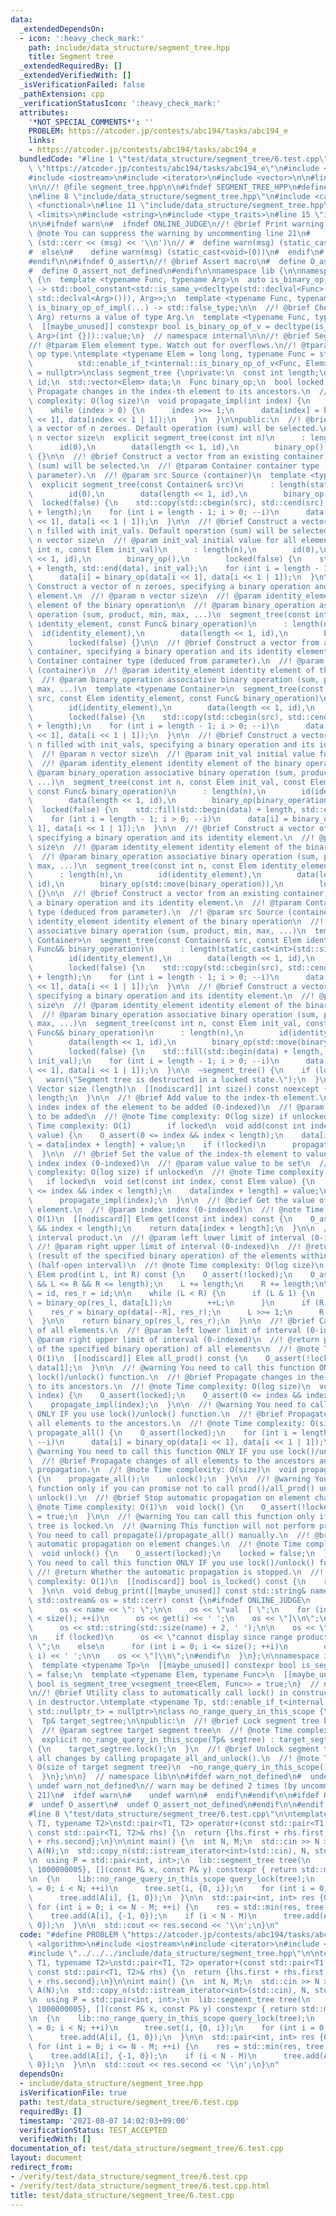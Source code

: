 ```yaml
---
data:
  _extendedDependsOn:
  - icon: ':heavy_check_mark:'
    path: include/data_structure/segment_tree.hpp
    title: Segment tree
  _extendedRequiredBy: []
  _extendedVerifiedWith: []
  _isVerificationFailed: false
  _pathExtension: cpp
  _verificationStatusIcon: ':heavy_check_mark:'
  attributes:
    '*NOT_SPECIAL_COMMENTS*': ''
    PROBLEM: https://atcoder.jp/contests/abc194/tasks/abc194_e
    links:
    - https://atcoder.jp/contests/abc194/tasks/abc194_e
  bundledCode: "#line 1 \"test/data_structure/segment_tree/6.test.cpp\"\n#define PROBLEM\
    \ \"https://atcoder.jp/contests/abc194/tasks/abc194_e\"\n#include <algorithm>\n\
    #include <iostream>\n#include <iterator>\n#include <vector>\n\n#line 1 \"include/data_structure/segment_tree.hpp\"\
    \n\n//! @file segment_tree.hpp\n\n#ifndef SEGMENT_TREE_HPP\n#define SEGMENT_TREE_HPP\n\
    \n#line 8 \"include/data_structure/segment_tree.hpp\"\n#include <cassert>\n#include\
    \ <functional>\n#line 11 \"include/data_structure/segment_tree.hpp\"\n#include\
    \ <limits>\n#include <string>\n#include <type_traits>\n#line 15 \"include/data_structure/segment_tree.hpp\"\
    \n\n#ifndef warn\n#  ifndef ONLINE_JUDGE\n//! @brief Print warning message\n//!\
    \ @note You can suppress the warning by uncommenting line 21\n#    define warn(msg)\
    \ (std::cerr << (msg) << '\\n')\n// #  define warn(msg) (static_cast<void>(0))\n\
    #  else\n#    define warn(msg) (static_cast<void>(0))\n#  endif\n#  define warn_not_defined\n\
    #endif\n\n#ifndef O_assert\n//! @brief Assert macro\n#  define O_assert(...) assert(__VA_ARGS__)\n\
    #  define O_assert_not_defined\n#endif\n\nnamespace lib {\n\nnamespace internal\
    \ {\n  template <typename Func, typename Arg>\n  auto is_binary_op_of_impl(int)\
    \ -> std::bool_constant<std::is_same_v<decltype(std::declval<Func>()(std::declval<Arg>(),\
    \ std::declval<Arg>())), Arg>>;\n  template <typename Func, typename Arg>\n  auto\
    \ is_binary_op_of_impl(...) -> std::false_type;\n\n  //! @brief Check if Func(Arg,\
    \ Arg) returns a value of type Arg.\n  template <typename Func, typename Arg>\n\
    \  [[maybe_unused]] constexpr bool is_binary_op_of_v = decltype(is_binary_op_of_impl<Func,\
    \ Arg>(int {}))::value;\n}  // namespace internal\n\n//! @brief Segment tree\n\
    //! @tparam Elem element type. Watch out for overflows.\n//! @tparam Func binary\
    \ op type.\ntemplate <typename Elem = long long, typename Func = std::plus<>,\n\
    \          std::enable_if_t<internal::is_binary_op_of_v<Func, Elem>, std::nullptr_t>\
    \ = nullptr>\nclass segment_tree {\nprivate:\n  const int length;\n  const Elem\
    \ id;\n  std::vector<Elem> data;\n  Func binary_op;\n  bool locked;\n\n  //! @brief\
    \ Propagate changes in the index-th element to its ancestors.\n  //! @note Time\
    \ complexity: O(log size)\n  void propagate_impl(int index) {\n    index += length;\n\
    \    while (index > 0) {\n      index >>= 1;\n      data[index] = binary_op(data[index\
    \ << 1], data[index << 1 | 1]);\n    }\n  }\n\npublic:\n  //! @brief Construct\
    \ a vector of n zeroes. Default operation (sum) will be selected.\n  //! @param\
    \ n vector size\n  explicit segment_tree(const int n)\n      : length(n),\n  \
    \      id(0),\n        data(length << 1, id),\n        binary_op(),\n        locked(false)\
    \ {}\n\n  //! @brief Construct a vector from an existing container. Default operation\
    \ (sum) will be selected.\n  //! @tparam Container container type (deduced from\
    \ parameter).\n  //! @param src Source (container)\n  template <typename Container>\n\
    \  explicit segment_tree(const Container& src)\n      : length(static_cast<int>(std::size(src))),\n\
    \        id(0),\n        data(length << 1, id),\n        binary_op(),\n      \
    \  locked(false) {\n    std::copy(std::cbegin(src), std::cend(src), std::begin(data)\
    \ + length);\n    for (int i = length - 1; i > 0; --i)\n      data[i] = binary_op(data[i\
    \ << 1], data[i << 1 | 1]);\n  }\n\n  //! @brief Construct a vector of length\
    \ n filled with init_vals. Default operation (sum) will be selected.\n  //! @param\
    \ n vector size\n  //! @param init_val initial value for all elements\n  segment_tree(const\
    \ int n, const Elem init_val)\n      : length(n),\n        id(0),\n        data(length\
    \ << 1, id),\n        binary_op(),\n        locked(false) {\n    std::fill(std::begin(data)\
    \ + length, std::end(data), init_val);\n    for (int i = length - 1; i > 0; --i)\n\
    \      data[i] = binary_op(data[i << 1], data[i << 1 | 1]);\n  }\n\n  //! @brief\
    \ Construct a vector of n zeroes, specifying a binary operation and its identity\
    \ element.\n  //! @param n vector size\n  //! @param identity_element identity\
    \ element of the binary operation\n  //! @param binary_operation associative binary\
    \ operation (sum, product, min, max, ...)\n  segment_tree(const int n, const Elem\
    \ identity_element, const Func& binary_operation)\n      : length(n),\n      \
    \  id(identity_element),\n        data(length << 1, id),\n        binary_op(binary_operation),\n\
    \        locked(false) {}\n\n  //! @brief Construct a vector from an existing\
    \ container, specifying a binary operation and its identity element.\n  //! @tparam\
    \ Container container type (deduced from parameter).\n  //! @param src Source\
    \ (container)\n  //! @param identity_element identity element of the binary operation\n\
    \  //! @param binary_operation associative binary operation (sum, product, min,\
    \ max, ...)\n  template <typename Container>\n  segment_tree(const Container&\
    \ src, const Elem identity_element, const Func& binary_operation)\n      : length(static_cast<int>(std::size(src))),\n\
    \        id(identity_element),\n        data(length << 1, id),\n        binary_op(binary_operation),\n\
    \        locked(false) {\n    std::copy(std::cbegin(src), std::cend(src), std::begin(data)\
    \ + length);\n    for (int i = length - 1; i > 0; --i)\n      data[i] = binary_op(data[i\
    \ << 1], data[i << 1 | 1]);\n  }\n\n  //! @brief Construct a vector of length\
    \ n filled with init_vals, specifying a binary operation and its identity element.\n\
    \  //! @param n vector size\n  //! @param init_val initial value for all elements\n\
    \  //! @param identity_element identity element of the binary operation\n  //!\
    \ @param binary_operation associative binary operation (sum, product, min, max,\
    \ ...)\n  segment_tree(const int n, const Elem init_val, const Elem identity_element,\
    \ const Func& binary_operation)\n      : length(n),\n        id(identity_element),\n\
    \        data(length << 1, id),\n        binary_op(binary_operation),\n      \
    \  locked(false) {\n    std::fill(std::begin(data) + length, std::end(data), init_val);\n\
    \    for (int i = length - 1; i > 0; --i)\n      data[i] = binary_op(data[i <<\
    \ 1], data[i << 1 | 1]);\n  }\n\n  //! @brief Construct a vector of n zeroes,\
    \ specifying a binary operation and its identity element.\n  //! @param n vector\
    \ size\n  //! @param identity_element identity element of the binary operation\n\
    \  //! @param binary_operation associative binary operation (sum, product, min,\
    \ max, ...)\n  segment_tree(const int n, const Elem identity_element, Func&& binary_operation)\n\
    \      : length(n),\n        id(identity_element),\n        data(length << 1,\
    \ id),\n        binary_op(std::move(binary_operation)),\n        locked(false)\
    \ {}\n\n  //! @brief Construct a vector from an existing container, specifying\
    \ a binary operation and its identity element.\n  //! @tparam Container container\
    \ type (deduced from parameter).\n  //! @param src Source (container)\n  //! @param\
    \ identity_element identity element of the binary operation\n  //! @param binary_operation\
    \ associative binary operation (sum, product, min, max, ...)\n  template <typename\
    \ Container>\n  segment_tree(const Container& src, const Elem identity_element,\
    \ Func&& binary_operation)\n      : length(static_cast<int>(std::size(src))),\n\
    \        id(identity_element),\n        data(length << 1, id),\n        binary_op(std::move(binary_operation)),\n\
    \        locked(false) {\n    std::copy(std::cbegin(src), std::cend(src), std::begin(data)\
    \ + length);\n    for (int i = length - 1; i > 0; --i)\n      data[i] = binary_op(data[i\
    \ << 1], data[i << 1 | 1]);\n  }\n\n  //! @brief Construct a vector of n zeroes,\
    \ specifying a binary operation and its identity element.\n  //! @param n vector\
    \ size\n  //! @param identity_element identity element of the binary operation\n\
    \  //! @param binary_operation associative binary operation (sum, product, min,\
    \ max, ...)\n  segment_tree(const int n, const Elem init_val, const Elem identity_element,\
    \ Func&& binary_operation)\n      : length(n),\n        id(identity_element),\n\
    \        data(length << 1, id),\n        binary_op(std::move(binary_operation)),\n\
    \        locked(false) {\n    std::fill(std::begin(data) + length, std::end(data),\
    \ init_val);\n    for (int i = length - 1; i > 0; --i)\n      data[i] = binary_op(data[i\
    \ << 1], data[i << 1 | 1]);\n  }\n\n  ~segment_tree() {\n    if (locked)\n   \
    \   warn(\"Segment tree is destructed in a locked state.\");\n  }\n\n  //! @return\
    \ Vector size (length)\n  [[nodiscard]] int size() const noexcept {\n    return\
    \ length;\n  }\n\n  //! @brief Add value to the index-th element.\n  //! @param\
    \ index index of the element to be added (0-indexed)\n  //! @param value value\
    \ to be added\n  //! @note Time complexity: O(log size) if unlocked\n  //! @note\
    \ Time complexity: O(1)        if locked\n  void add(const int index, const Elem\
    \ value) {\n    O_assert(0 <= index && index < length);\n    data[index + length]\
    \ = data[index + length] + value;\n    if (!locked)\n      propagate_impl(index);\n\
    \  }\n\n  //! @brief Set the value of the index-th element to value.\n  //! @param\
    \ index index (0-indexed)\n  //! @param value value to be set\n  //! @note Time\
    \ complexity: O(log size) if unlocked\n  //! @note Time complexity: O(1)     \
    \   if locked\n  void set(const int index, const Elem value) {\n    O_assert(0\
    \ <= index && index < length);\n    data[index + length] = value;\n    if (!locked)\n\
    \      propagate_impl(index);\n  }\n\n  //! @brief Get the value of the index-th\
    \ element.\n  //! @param index index (0-indexed)\n  //! @note Time complexity:\
    \ O(1)\n  [[nodiscard]] Elem get(const int index) const {\n    O_assert(0 <= index\
    \ && index < length);\n    return data[index + length];\n  }\n\n  //! @brief Calculate\
    \ interval product.\n  //! @param left lower limit of interval (0-indexed)\n \
    \ //! @param right upper limit of interval (0-indexed)\n  //! @return product\
    \ (result of the specified binary operation) of the elements within [left, right)\
    \ (half-open interval)\n  //! @note Time complexity: O(log size)\n  [[nodiscard]]\
    \ Elem prod(int L, int R) const {\n    O_assert(!locked);\n    O_assert(0 <= L\
    \ && L <= R && R <= length);\n    L += length;\n    R += length;\n\n    Elem res_l\
    \ = id, res_r = id;\n\n    while (L < R) {\n      if (L & 1) {\n        res_l\
    \ = binary_op(res_l, data[L]);\n        ++L;\n      }\n      if (R & 1)\n    \
    \    res_r = binary_op(data[--R], res_r);\n      L >>= 1;\n      R >>= 1;\n  \
    \  }\n\n    return binary_op(res_l, res_r);\n  }\n\n  //! @brief Calculate product\
    \ of all elements.\n  //! @param left lower limit of interval (0-indexed)\n  //!\
    \ @param right upper limit of interval (0-indexed)\n  //! @return product (result\
    \ of the specified binary operation) of all elements\n  //! @note Time complexity:\
    \ O(1)\n  [[nodiscard]] Elem all_prod() const {\n    O_assert(!locked);\n    return\
    \ data[1];\n  }\n\n  //! @warning You need to call this function ONLY IF you use\
    \ lock()/unlock() function.\n  //! @brief Propagate changes in the index-th element\
    \ to its ancestors.\n  //! @note Time complexity: O(log size)\n  void propagate(int\
    \ index) {\n    O_assert(locked);\n    O_assert(0 <= index && index < length);\n\
    \    propagate_impl(index);\n  }\n\n  //! @warning You need to call this function\
    \ ONLY IF you use lock()/unlock() function.\n  //! @brief Propagate changes of\
    \ all elements to the ancestors.\n  //! @note Time complexity: O(size)\n  void\
    \ propagate_all() {\n    O_assert(locked);\n    for (int i = length - 1; i > 0;\
    \ --i)\n      data[i] = binary_op(data[i << 1], data[i << 1 | 1]);\n  }\n\n  //!\
    \ @warning You need to call this function ONLY IF you use lock()/unlock() function.\n\
    \  //! @brief Propagate changes of all elements to the ancestors and resume automatic\
    \ propagation.\n  //! @note Time complexity: O(size)\n  void propagate_all_and_unlock()\
    \ {\n    propagate_all();\n    unlock();\n  }\n\n  //! @warning You can call this\
    \ function only if you can promise not to call prod()/all_prod() until you call\
    \ unlock().\n  //! @brief Stop automatic propagation on element changes.\n  //!\
    \ @note Time complexity: O(1)\n  void lock() {\n    O_assert(!locked);\n    locked\
    \ = true;\n  }\n\n  //! @warning You can call this function only if this segment\
    \ tree is locked.\n  //! @warning This function will not perform propagation.\
    \ You need to call propagate()/propagate_all() manually.\n  //! @brief Resume\
    \ automatic propagation on element changes.\n  //! @note Time complexity: O(1)\n\
    \  void unlock() {\n    O_assert(locked);\n    locked = false;\n  }\n\n  //! @warning\
    \ You need to call this function ONLY IF you use lock()/unlock() function.\n \
    \ //! @return Whether the automatic propagation is stopped.\n  //! @note Time\
    \ complexity: O(1)\n  [[nodiscard]] bool is_locked() const {\n    return locked;\n\
    \  }\n\n  void debug_print([[maybe_unused]] const std::string& name = \"\", [[maybe_unused]]\
    \ std::ostream& os = std::cerr) const {\n#ifndef ONLINE_JUDGE\n    if (!name.empty())\n\
    \      os << name << \": \";\n\n    os << \"val  [ \";\n    for (int i = 0; i\
    \ < size(); ++i)\n      os << get(i) << ' ';\n    os << \"]\\n\";\n\n    if (!name.empty())\n\
    \      os << std::string(std::size(name) + 2, ' ');\n\n    os << \"prod [ \";\n\
    \n    if (locked)\n      os << \"cannot display since range product query is locked\
    \ \";\n    else\n      for (int i = 0; i <= size(); ++i)\n        os << prod(0,\
    \ i) << ' ';\n\n    os << \"]\\n\";\n#endif\n  }\n};\n\nnamespace internal {\n\
    \  template <typename Tp>\n  [[maybe_unused]] constexpr bool is_segment_tree_v\
    \ = false;\n  template <typename Elem, typename Func>\n  [[maybe_unused]] constexpr\
    \ bool is_segment_tree_v<segment_tree<Elem, Func>> = true;\n}  // namespace internal\n\
    \n//! @brief Utility class to automatically call lock() in constructor and propagate_all_and_unlock()\
    \ in destructor.\ntemplate <typename Tp, std::enable_if_t<internal::is_segment_tree_v<Tp>,\
    \ std::nullptr_t> = nullptr>\nclass no_range_query_in_this_scope {\nprivate:\n\
    \  Tp& target_segtree;\n\npublic:\n  //! @brief Lock segment tree by calling lock().\n\
    \  //! @param segtree target segment tree\n  //! @note Time complexity: O(1)\n\
    \  explicit no_range_query_in_this_scope(Tp& segtree) : target_segtree(segtree)\
    \ {\n    target_segtree.lock();\n  }\n  //! @brief Unlock segment tree and apply\
    \ all changes by calling propagate_all_and_unlock().\n  //! @note Time complexity:\
    \ O(size of target segment tree)\n  ~no_range_query_in_this_scope() {\n    target_segtree.propagate_all_and_unlock();\n\
    \  }\n};\n\n}  // namespace lib\n\n#ifdef warn_not_defined\n#  undef warn\n# \
    \ undef warn_not_defined\n// warn may be defined 2 times (by uncommenting line\
    \ 21)\n#  ifdef warn\n#    undef warn\n#  endif\n#endif\n\n#ifdef O_assert_not_defined\n\
    #  undef O_assert\n#  undef O_assert_not_defined\n#endif\n\n#endif  // SEGMENT_TREE_HPP\n\
    #line 8 \"test/data_structure/segment_tree/6.test.cpp\"\n\ntemplate <typename\
    \ T1, typename T2>\nstd::pair<T1, T2> operator+(const std::pair<T1, T2>& lhs,\
    \ const std::pair<T1, T2>& rhs) {\n  return {lhs.first + rhs.first, lhs.second\
    \ + rhs.second};\n}\n\nint main() {\n  int N, M;\n  std::cin >> N >> M;\n\n  std::vector<int>\
    \ A(N);\n  std::copy_n(std::istream_iterator<int>(std::cin), N, std::begin(A));\n\
    \n  using P = std::pair<int, int>;\n  lib::segment_tree tree(\n    N, P {1000000005,\
    \ 1000000005}, [](const P& x, const P& y) constexpr { return std::min(x, y); });\n\
    \n  {\n    lib::no_range_query_in_this_scope query_lock(tree);\n    for (int i\
    \ = 0; i < N; ++i)\n      tree.set(i, {0, i});\n    for (int i = 0; i < M; ++i)\n\
    \      tree.add(A[i], {1, 0});\n  }\n\n  std::pair<int, int> res {0, N};\n\n \
    \ for (int i = 0; i <= N - M; ++i) {\n    res = std::min(res, tree.all_prod());\n\
    \    tree.add(A[i], {-1, 0});\n    if (i < N - M)\n      tree.add(A[i + M], {1,\
    \ 0});\n  }\n\n  std::cout << res.second << '\\n';\n}\n"
  code: "#define PROBLEM \"https://atcoder.jp/contests/abc194/tasks/abc194_e\"\n#include\
    \ <algorithm>\n#include <iostream>\n#include <iterator>\n#include <vector>\n\n\
    #include \"../../../include/data_structure/segment_tree.hpp\"\n\ntemplate <typename\
    \ T1, typename T2>\nstd::pair<T1, T2> operator+(const std::pair<T1, T2>& lhs,\
    \ const std::pair<T1, T2>& rhs) {\n  return {lhs.first + rhs.first, lhs.second\
    \ + rhs.second};\n}\n\nint main() {\n  int N, M;\n  std::cin >> N >> M;\n\n  std::vector<int>\
    \ A(N);\n  std::copy_n(std::istream_iterator<int>(std::cin), N, std::begin(A));\n\
    \n  using P = std::pair<int, int>;\n  lib::segment_tree tree(\n    N, P {1000000005,\
    \ 1000000005}, [](const P& x, const P& y) constexpr { return std::min(x, y); });\n\
    \n  {\n    lib::no_range_query_in_this_scope query_lock(tree);\n    for (int i\
    \ = 0; i < N; ++i)\n      tree.set(i, {0, i});\n    for (int i = 0; i < M; ++i)\n\
    \      tree.add(A[i], {1, 0});\n  }\n\n  std::pair<int, int> res {0, N};\n\n \
    \ for (int i = 0; i <= N - M; ++i) {\n    res = std::min(res, tree.all_prod());\n\
    \    tree.add(A[i], {-1, 0});\n    if (i < N - M)\n      tree.add(A[i + M], {1,\
    \ 0});\n  }\n\n  std::cout << res.second << '\\n';\n}\n"
  dependsOn:
  - include/data_structure/segment_tree.hpp
  isVerificationFile: true
  path: test/data_structure/segment_tree/6.test.cpp
  requiredBy: []
  timestamp: '2021-08-07 14:02:03+09:00'
  verificationStatus: TEST_ACCEPTED
  verifiedWith: []
documentation_of: test/data_structure/segment_tree/6.test.cpp
layout: document
redirect_from:
- /verify/test/data_structure/segment_tree/6.test.cpp
- /verify/test/data_structure/segment_tree/6.test.cpp.html
title: test/data_structure/segment_tree/6.test.cpp
---
```

